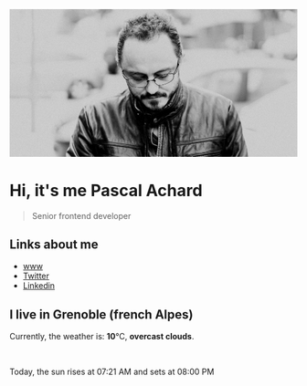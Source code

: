 ![Pascal Achard](./images/photo-pascal-achard.jpg)
# Hi, it's me Pascal Achard
> Senior frontend developer

## Links about me
- [www](https://www.pascal-achard.com)
- [Twitter](https://twitter.com/botmaster)
- [Linkedin](http://www.linkedin.com/in/pascal-achard)


## I live in Grenoble (french Alpes)
Currently, the weather is: **10**°C, **overcast clouds**.

<img src="https://openweathermap.org/img/w/04d.png" alt="">

Today, the sun rises at 07:21 AM and sets at 08:00 PM


<p style="display: flex; flex-wrap: wrap; gap: 20px;">
</p>

